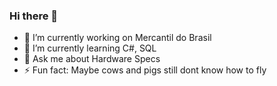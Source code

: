 ### Hi there 👋

<!--
**GuilhermoCampos/GuilhermoCampos** is a ✨ _special_ ✨ repository because its `README.md` (this file) appears on your GitHub profile.

Here are some ideas to get you started:

- 👯 I’m looking to collaborate on ...
- 🤔 I’m looking for help with ...
- 📫 How to reach me: ...
- 😄 Pronouns: ...
-->
- 🔭 I’m currently working on Mercantil do Brasil
- 🌱 I’m currently learning C#, SQL
- 💬 Ask me about Hardware Specs
- ⚡ Fun fact: Maybe cows and pigs still dont know how to fly

